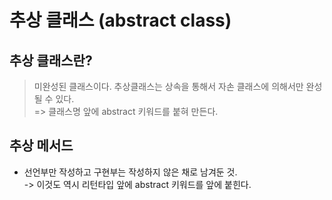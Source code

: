 # 추상 클래스 (abstract class)

## 추상 클래스란?
> 미완성된 클래스이다. 추상클래스는 상속을 통해서 자손 클래스에 의해서만 완성될 수 있다.  
=> 클래스명 앞에 abstract 키워드를 붙혀 만든다.
## 추상 메서드

* 선언부만 작성하고 구현부는 작성하지 않은 채로 남겨둔 것.  
-> 이것도 역시 리턴타입 앞에 abstract 키워드를 앞에 붙힌다.